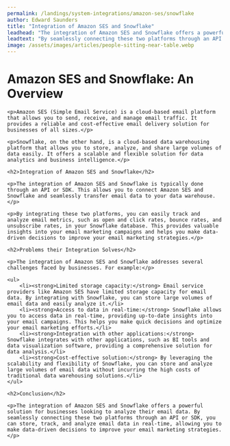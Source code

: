 ```yaml
---
permalink: /landings/system-integrations/amazon-ses/snowflake
author: Edward Saunders
title: "Integration of Amazon SES and Snowflake"
leadhead: "The integration of Amazon SES and Snowflake offers a powerful solution for businesses looking to analyze their email data"
leadtext: "By seamlessly connecting these two platforms through an API or SDK, you can store, track, and analyze email data in real-time, allowing you to make data-driven decisions to improve your email marketing strategies."
image: /assets/images/articles/people-sitting-near-table.webp
---
```

<div class="arttext">
	<h1>Amazon SES and Snowflake: An Overview</h1>

	<p>Amazon SES (Simple Email Service) is a cloud-based email platform that allows you to send, receive, and manage email traffic. It provides a reliable and cost-effective email delivery solution for businesses of all sizes.</p>

	<p>Snowflake, on the other hand, is a cloud-based data warehousing platform that allows you to store, analyze, and share large volumes of data easily. It offers a scalable and flexible solution for data analytics and business intelligence.</p>

	<h2>Integration of Amazon SES and Snowflake</h2>

	<p>The integration of Amazon SES and Snowflake is typically done through an API or SDK. This allows you to connect Amazon SES and Snowflake and seamlessly transfer email data to your data warehouse.</p>

	<p>By integrating these two platforms, you can easily track and analyze email metrics, such as open and click rates, bounce rates, and unsubscribe rates, in your Snowflake database. This provides valuable insights into your email marketing campaigns and helps you make data-driven decisions to improve your email marketing strategies.</p>

	<h2>Problems their Integration Solves</h2>

	<p>The integration of Amazon SES and Snowflake addresses several challenges faced by businesses. For example:</p>

	<ul>
		<li><strong>Limited storage capacity:</strong> Email service providers like Amazon SES have limited storage capacity for email data. By integrating with Snowflake, you can store large volumes of email data and easily analyze it.</li>
		<li><strong>Access to data in real-time:</strong> Snowflake allows you to access data in real-time, providing up-to-date insights into your email campaigns. This helps you make quick decisions and optimize your email marketing efforts.</li>
		<li><strong>Integration with other applications:</strong> Snowflake integrates with other applications, such as BI tools and data visualization software, providing a comprehensive solution for data analysis.</li>
		<li><strong>Cost-effective solution:</strong> By leveraging the scalability and flexibility of Snowflake, you can store and analyze large volumes of email data without incurring the high costs of traditional data warehousing solutions.</li>
	</ul>

	<h2>Conclusion</h2>

	<p>The integration of Amazon SES and Snowflake offers a powerful solution for businesses looking to analyze their email data. By seamlessly connecting these two platforms through an API or SDK, you can store, track, and analyze email data in real-time, allowing you to make data-driven decisions to improve your email marketing strategies.</p>

</div>
